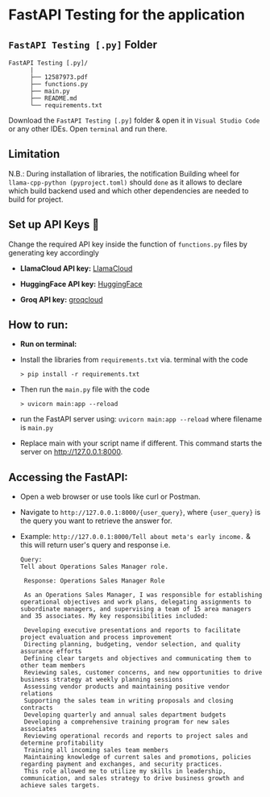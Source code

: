 # FastAPI Testing for the application

## `FastAPI Testing [.py]` Folder
```
FastAPI Testing [.py]/
      |
      ├── 12587973.pdf
      ├── functions.py
      ├── main.py
      ├── README.md
      └── requirements.txt
```
  

Download the `FastAPI Testing [.py]` folder & open it in `Visual Studio Code` or any other IDEs. Open  `terminal` and run there.

## Limitation

N.B.: During installation of libraries, the notification Building wheel for `llama-cpp-python (pyproject.toml)` should `done` as it allows to declare which build backend used and which other dependencies are needed to build for project.


## Set up API Keys 🔗

Change the required API key inside the function of `functions.py` files by generating key accordingly

- **LlamaCloud API key:**  [LlamaCloud](https://cloud.llamaindex.ai/api-key)

- **HuggingFace API key:**  [HuggingFace](https://huggingface.co/settings/tokens)
 
- **Groq API key:**  [groqcloud](https://console.groq.com/keys) 

## How to run:

-  **Run on terminal:**

-  Install the libraries from `requirements.txt` via. terminal with the code
  
     `> pip install -r requirements.txt`
  
-  Then run the `main.py` file with the code

     `> uvicorn main:app --reload`
  
-  run the FastAPI server using: `uvicorn main:app --reload` where filename is `main.py` 
-  Replace main with your script name if different. This command starts the server on http://127.0.0.1:8000.

## Accessing the FastAPI:
-  Open a web browser or use tools like curl or Postman.
-  Navigate to `http://127.0.0.1:8000/{user_query}`, where `{user_query}` is the query you want to retrieve the answer for.
-  Example: `http://127.0.0.1:8000/Tell about meta's early income.` & this will return user's query and response i.e.

    ```
    Query: 
    Tell about Operations Sales Manager role.
    ```
    

    ```
     Response: Operations Sales Manager Role

     As an Operations Sales Manager, I was responsible for establishing operational objectives and work plans, delegating assignments to subordinate managers, and supervising a team of 15 area managers and 35 associates. My key responsibilities included:

     Developing executive presentations and reports to facilitate project evaluation and process improvement
     Directing planning, budgeting, vendor selection, and quality assurance efforts
     Defining clear targets and objectives and communicating them to other team members
     Reviewing sales, customer concerns, and new opportunities to drive business strategy at weekly planning sessions
     Assessing vendor products and maintaining positive vendor relations
     Supporting the sales team in writing proposals and closing contracts
     Developing quarterly and annual sales department budgets
     Developing a comprehensive training program for new sales associates
     Reviewing operational records and reports to project sales and determine profitability
     Training all incoming sales team members
     Maintaining knowledge of current sales and promotions, policies regarding payment and exchanges, and security practices.
     This role allowed me to utilize my skills in leadership, communication, and sales strategy to drive business growth and achieve sales targets.
    ```
    
